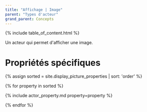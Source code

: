 ```yaml
---
title: "Affichage | Image"
parent: "Types d'acteur"
grand_parent: Concepts
---
```


{% include table_of_content.html %}

Un acteur qui permet d'afficher une image.

# Propriétés spécifiques

{% assign sorted = site.display_picture_properties | sort: 'order' %}

{% for property in sorted %}

{% include actor_property.md property=property %}

{% endfor %}

